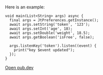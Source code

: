Here is an example:

```
void main(List<String> args) async {
  final args = JtPreferences.getInstance();
  await args.setString('token', '123');
  await args.setInt('age', 18);
  await args.setDouble('weight', 18.5);
  await args.getBoolean('isFree', false);

  args.listenKey('token').listen((event) {
    print("key $event updated");
  });
}
```

[Open pub.dev](https://pub.dev/packages/jt_preferences)
